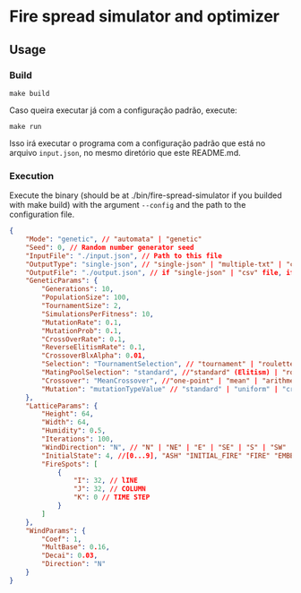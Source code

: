# Fire spread simulator and optimizer

## Usage

### Build

```make build```

Caso queira executar já com a configuração padrão, execute:

```make run```

Isso irá executar o programa com a configuração padrão que está no arquivo `input.json`, no mesmo diretório que este README.md.

### Execution

Execute the binary (should be at ./bin/fire-spread-simulator if you builded with make build) with the argument `--config` and the path to the configuration file.

```json
{
    "Mode": "genetic", // "automata" | "genetic"
    "Seed": 0, // Random number generator seed
    "InputFile": "./input.json", // Path to this file
    "OutputType": "single-json", // "single-json" | "multiple-txt" | "csv"
    "OutputFile": "./output.json", // if "single-json" | "csv" file, if "multiple-txt" folder,
    "GeneticParams": {
        "Generations": 10,
        "PopulationSize": 100,
        "TournamentSize": 2,
        "SimulationsPerFitness": 10,
        "MutationRate": 0.1,
        "MutationProb": 0.1,
        "CrossOverRate": 0.1,
        "ReverseElitismRate": 0.1,
        "CrossoverBlxAlpha": 0.01,
        "Selection": "TournamentSelection", // "tournament" | "roulette"
        "MatingPoolSelection": "standard", //"standard" (Elitism) | "roulette" | "tournament"
        "Crossover": "MeanCrossover", //"one-point" | "mean" | "arithmetic" | "blx-alpha"
        "Mutation": "mutationTypeValue" // "standard" | "uniform" | "creep"
    },
    "LatticeParams": {
        "Height": 64,
        "Width": 64,
        "Humidity": 0.5,
        "Iterations": 100,
        "WindDirection": "N", // "N" | "NE" | "E" | "SE" | "S" | "SW" | "W" | "NW"
        "InitialState": 4, //[0...9], "ASH" "INITIAL_FIRE" "FIRE" "EMBER" "MEADOW" "SAVANNAH" "FOREST" "WATER" "ROOTS" "NONE"
        "FireSpots": [
            {
                "I": 32, // lINE
                "J": 32, // COLUMN
                "K": 0 // TIME STEP
            }
        ]
    },
    "WindParams": {
        "Coef": 1,
        "MultBase": 0.16,
        "Decai": 0.03,
        "Direction": "N"
    }
}
```
